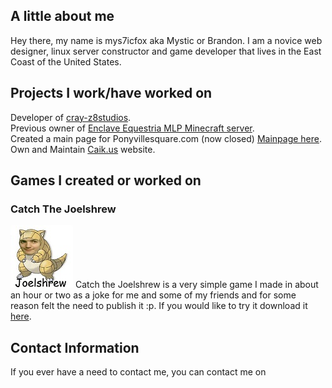 ## A little about me

Hey there, my name is mys7icfox aka Mystic or Brandon. I am a novice web designer, linux server constructor and game developer that lives in the East Coast of the United States. 

## Projects I work/have worked on

Developer of [cray-z8studios](http://cray-z8studios.github.io).                                                                  
Previous owner of [Enclave Equestria MLP Minecraft server](https://enclaveequestria.us/).                                         
Created a main page for Ponyvillesquare.com (now closed) [Mainpage here](https://github.com/mys7icfox/pvs_mainpage/).                     
Own and Maintain [Caik.us](http://caik.us/) website.

## Games I created or worked on
### Catch The Joelshrew
![Joelshrew](/img/joelshrew1.jpg)
Catch the Joelshrew is a very simple game I made in about an hour or two as a joke for me and some of my friends and for some reason felt the need to publish it :p. If you would like to try it download it [here](https://drive.google.com/file/d/0BzNMWL-AtF2ncGgxN1gybVFJNUk/view?usp=sharing).

## Contact Information

If you ever have a need to contact me, you can contact me on


